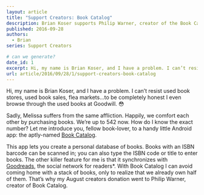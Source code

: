```yaml
---
layout: article
title: "Support Creators: Book Catalog"
description: Brian Koser supports Philip Warner, creator of the Book Catalog app
published: 2016-09-28
authors:
  - Brian
series: Support Creators

# can we generate?
date_id: 1
excerpt: Hi, my name is Brian Koser, and I have a prob­lem. I can’t re­sist used book stores, used book sales, flea mar­kets…to be com­pletely hon­est I even browse through the used books at Good­will.
url: article/2016/09/28/1/support-creators-book-catalog
---
```

Hi, my name is Brian Koser, and I have a problem. I can’t resist used book stores, used book sales, flea markets…to be completely honest I even browse through the used books at Goodwill. 😳

Sadly, Melissa suffers from the same affliction. Happily, we comfort each other by purchasing books. We’re up to 542 now. How do I know the exact number? Let me introduce you, fellow book-lover, to a handy little Android app: the aptly-named [Book Catalog](https://play.google.com/store/apps/details?id=com.eleybourn.bookcatalogue). 

This app lets you create a personal database of books. Books with an ISBN barcode can be scanned in; you can also type the ISBN code or title to enter books. The other killer feature for me is that it synchronizes with [Goodreads](www.goodreads.com), the social network for readers*. With Book Catalog I can avoid coming home with a stack of books, only to realize that we already own half of them. That’s why my August creators donation went to Philip Warner, creator of Book Catalog.
